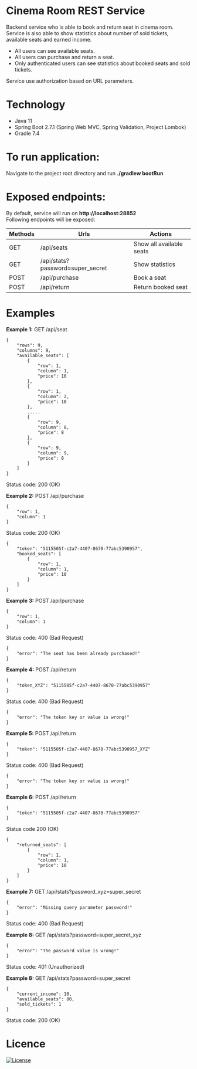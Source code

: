 # Cinema Room REST Service
Backend service who is able to book and return seat in cinema room.
Service is also able to show statistics about number of sold tickets, available seats and earned income.
- All users can see available seats.
- All users can purchase and return a seat.
- Only authenticated users can see statistics about booked seats and sold tickets.

Service use authorization based on URL parameters.

# Technology
- Java 11
- Spring Boot 2.7.1 (Spring Web MVC, Spring Validation, Project Lombok)
- Gradle 7.4

# To run application:
Navigate to the project root directory and run **./gradlew bootRun**

# Exposed endpoints:
By default, service will run on **http://localhost:28852** <br/>
Following endpoints will be exposed:

| Methods | Urls                            | Actions                                 |
|---------|---------------------------------|-----------------------------------------|
| GET     | /api/seats                       | Show all available seats                |
| GET     | /api/stats?password=super_secret | Show statistics                         |
| POST    | /api/purchase                    | Book a seat                             |
| POST    | /api/return                      | Return booked seat                      |

# Examples
**Example 1:** GET /api/seat
```
{
    "rows": 9,
    "columns": 9,
    "available_seats": [
        {
            "row": 1,
            "column": 1,
            "price": 10
        },
        {
            "row": 1,
            "column": 2,
            "price": 10
        },
        .....
        {
            "row": 9,
            "column": 8,
            "price": 8
        },
        {
            "row": 9,
            "column": 9,
            "price": 8
        }
    ]
}
```
Status code: 200 (OK)

**Example 2:** POST /api/purchase
```
{
    "row": 1,
    "column": 1
}
```
Status code: 200 (OK)
```
{
    "token": "5115505f-c2a7-4407-8670-77abc5390957",
    "booked_seats": [
        {
            "row": 1,
            "column": 1,
            "price": 10
        }
    ]
}
```
**Example 3:** POST /api/purchase
```
{
    "row": 1,
    "column": 1
}
```
Status code: 400 (Bad Request)
```
{
    "error": "The seat has been already purchased!"
}
```
**Example 4:** POST /api/return
```
{
    "token_XYZ": "5115505f-c2a7-4407-8670-77abc5390957"
}
```
Status code: 400 (Bad Request)
```
{
	"error": "The token key or value is wrong!"
}
```
**Example 5:** POST /api/return
```
{
    "token": "5115505f-c2a7-4407-8670-77abc5390957_XYZ"
}
```
Status code: 400 (Bad Request)
```
{
	"error": "The token key or value is wrong!"
}
```
**Example 6:** POST /api/return
```
{
    "token": "5115505f-c2a7-4407-8670-77abc5390957"
}
```
Status code 200 (OK)
```
{
    "returned_seats": [
        {
            "row": 1,
            "column": 1,
            "price": 10
        }
    ]
}
```
**Example 7:** GET /api/stats?password_xyz=super_secret
```
{
	"error": "Missing query parameter password!"
}
```
Status code: 400 (Bad Request)

**Example 8:** GET /api/stats?password=super_secret_xyz
```
{
	"error": "The password value is wrong!"
}
```
Status code: 401 (Unauthorized)

**Example 8:** GET /api/stats?password=super_secret
```
{
	"current_income": 10,
	"available_seats": 80,
	"sold_tickets": 1
}
```
Status code: 200 (OK)

# Licence
[![License](https://img.shields.io/badge/License-Apache_2.0-blue.svg)](https://opensource.org/licenses/Apache-2.0)
